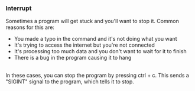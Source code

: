 <h3>Interrupt</h3>
Sometimes a program will get stuck and you'll want to stop it. Common reasons for this are:
<br />
<ul>
  <li>
You made a typo in the command and it's not doing what you want
    </li>
  <li>
    It's trying to access the internet but you're not connected
  </li>
  <li>
  It's processing too much data and you don't want to wait for it to finish
    </li>
  <li>
  There is a bug in the program causing it to hang
  </li>
  
</ul>
<br />
    In these cases, you can stop the program by pressing ctrl + c. This sends a "SIGINT" signal to the program, which tells it to stop.
